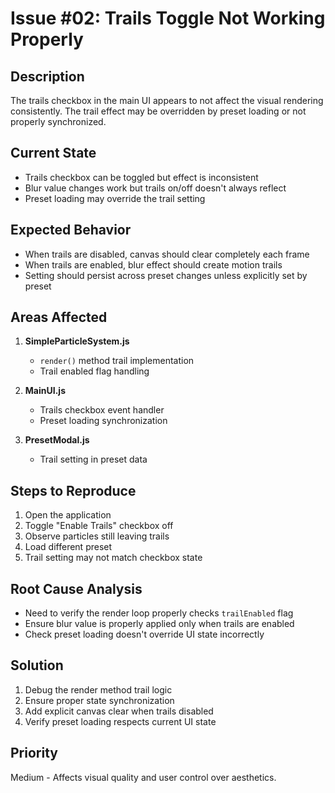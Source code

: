 # Issue #02: Trails Toggle Not Working Properly

## Description
The trails checkbox in the main UI appears to not affect the visual rendering consistently. The trail effect may be overridden by preset loading or not properly synchronized.

## Current State
- Trails checkbox can be toggled but effect is inconsistent
- Blur value changes work but trails on/off doesn't always reflect
- Preset loading may override the trail setting

## Expected Behavior
- When trails are disabled, canvas should clear completely each frame
- When trails are enabled, blur effect should create motion trails
- Setting should persist across preset changes unless explicitly set by preset

## Areas Affected
1. **SimpleParticleSystem.js**
   - `render()` method trail implementation
   - Trail enabled flag handling

2. **MainUI.js**
   - Trails checkbox event handler
   - Preset loading synchronization

3. **PresetModal.js**
   - Trail setting in preset data

## Steps to Reproduce
1. Open the application
2. Toggle "Enable Trails" checkbox off
3. Observe particles still leaving trails
4. Load different preset
5. Trail setting may not match checkbox state

## Root Cause Analysis
- Need to verify the render loop properly checks `trailEnabled` flag
- Ensure blur value is properly applied only when trails are enabled
- Check preset loading doesn't override UI state incorrectly

## Solution
1. Debug the render method trail logic
2. Ensure proper state synchronization
3. Add explicit canvas clear when trails disabled
4. Verify preset loading respects current UI state

## Priority
Medium - Affects visual quality and user control over aesthetics.